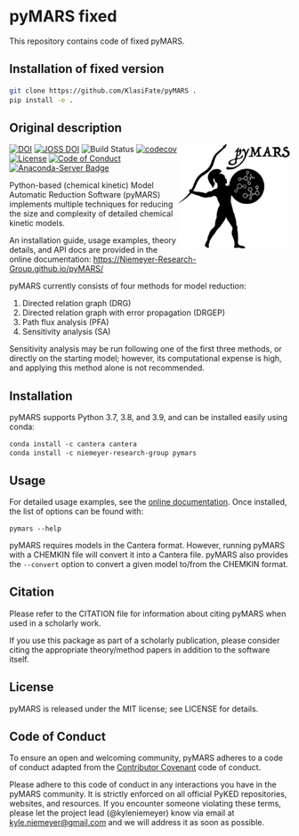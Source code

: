 # pyMARS fixed

This repository contains code of fixed pyMARS.
## Installation of fixed version
```bash
git clone https://github.com/KlasiFate/pyMARS .
pip install -e .
```

## Original description

<img src="logo/pymars-logo.png" align="right" width="200" />

[![DOI](https://zenodo.org/badge/51664233.svg)](https://zenodo.org/badge/latestdoi/51664233)
[![JOSS DOI](https://joss.theoj.org/papers/10.21105/joss.01543/status.svg)](https://doi.org/10.21105/joss.01543)
![Build Status](https://github.com/Niemeyer-Research-Group/pyMARS/actions/workflows/pythonpackage.yml/badge.svg)
[![codecov](https://codecov.io/gh/Niemeyer-Research-Group/pyMARS/branch/master/graph/badge.svg)](https://codecov.io/gh/Niemeyer-Research-Group/pyMARS)
[![License](https://img.shields.io/badge/license-MIT-blue.svg)](https://opensource.org/licenses/MIT)
[![Code of Conduct](https://img.shields.io/badge/code%20of%20conduct-contributor%20covenant-green.svg)](http://contributor-covenant.org/version/1/4/)
[![Anaconda-Server Badge](https://anaconda.org/niemeyer-research-group/pymars/badges/version.svg)](https://anaconda.org/niemeyer-research-group/pymars)

Python-based (chemical kinetic) Model Automatic Reduction Software (pyMARS) implements multiple techniques for reducing the size and complexity of detailed chemical kinetic models.

An installation guide, usage examples, theory details, and API docs are provided in the online documentation: https://Niemeyer-Research-Group.github.io/pyMARS/

pyMARS currently consists of four methods for model reduction:

 1. Directed relation graph (DRG)
 2. Directed relation graph with error propagation (DRGEP)
 3. Path flux analysis (PFA)
 4. Sensitivity analysis (SA)

Sensitivity analysis may be run following one of the first three methods, or directly on the starting
model; however, its computational expense is high, and applying this method alone is not recommended.

## Installation

pyMARS supports Python 3.7, 3.8, and 3.9, and can be installed easily using conda:

    conda install -c cantera cantera
    conda install -c niemeyer-research-group pymars

## Usage

For detailed usage examples, see the [online documentation](https://Niemeyer-Research-Group.github.io/pyMARS/).
Once installed, the list of options can be found with:

    pymars --help

pyMARS requires models in the Cantera format. However, running pyMARS with a CHEMKIN file will convert it 
into a Cantera file. pyMARS also provides the `--convert` option to convert a given model to/from 
the CHEMKIN format.

## Citation

Please refer to the CITATION file for information about citing pyMARS when used in a scholarly work.

If you use this package as part of a scholarly publication, please consider citing the appropriate 
theory/method papers in addition to the software itself.

## License

pyMARS is released under the MIT license; see LICENSE for details.

## Code of Conduct

To ensure an open and welcoming community, pyMARS adheres to a code of conduct adapted from the [Contributor Covenant](http://contributor-covenant.org) code of conduct.

Please adhere to this code of conduct in any interactions you have in the pyMARS community. It is strictly enforced on all official PyKED repositories, websites, and resources. If you encounter someone violating these terms, please let the project lead (@kyleniemeyer) know via email at <kyle.niemeyer@gmail.com> and we will address it as soon as possible.
